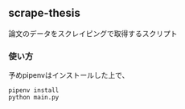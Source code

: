## scrape-thesis
論文のデータをスクレイピングで取得するスクリプト

### 使い方
予めpipenvはインストールした上で、
```shell script
pipenv install
python main.py
```
